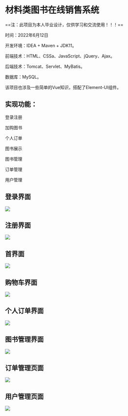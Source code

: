 # 材料类图书在线销售系统

==注：此项目为本人毕业设计，仅供学习和交流使用！！！==

时间：2022年6月12日

开发环境：IDEA + Maven + JDK11。

前端技术：HTML、CSSa、JavaScript、jQuery、Ajax。

后端技术：Tomcat、Servlet、MyBatis。

数据库：MySQL。

该项目也涉及一些简单的Vue知识，搭配了Element-UI组件。

## 实现功能：

登录注册

加购图书

个人订单

图书展示

图书管理

订单管理

用户管理

## 登录界面

![](C:\Users\wjh981228\Desktop\材料图书图片\本人项目图片\1.jpg)

## 注册界面

![](C:\Users\wjh981228\Desktop\材料图书图片\本人项目图片\2.jpg)

## 首界面

![](C:\Users\wjh981228\Desktop\材料图书图片\本人项目图片\3.png)

## 购物车界面

![](C:\Users\wjh981228\Desktop\材料图书图片\本人项目图片\4.jpg)

## 个人订单界面

![](C:\Users\wjh981228\Desktop\材料图书图片\本人项目图片\5.jpg)

## 图书管理界面

![](C:\Users\wjh981228\Desktop\材料图书图片\本人项目图片\6.jpg)

## 订单管理页面

![](C:\Users\wjh981228\Desktop\材料图书图片\本人项目图片\7.jpg)

## 用户管理页面

![](C:\Users\wjh981228\Desktop\材料图书图片\本人项目图片\8.jpg)

